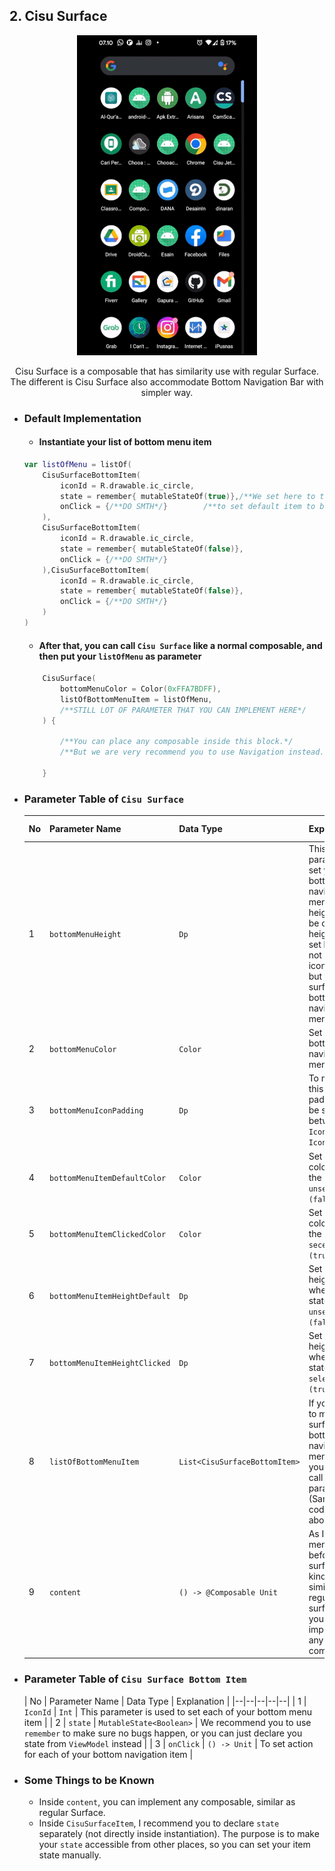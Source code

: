 
## 2. Cisu Surface
<p align="center">
<img src = "https://raw.githubusercontent.com/fahmirumagutawan/Cisu-Jetpack-Component/master/docs/CisuSurface_Preview.gif" height = "512" >
<p align="center">Cisu Surface is a composable that has similarity use with regular Surface. The different is Cisu Surface also accommodate  Bottom Navigation Bar with simpler way.</p>
</p>

-	### Default Implementation
	- #### Instantiate your list of bottom menu item
	```kotlin
	var listOfMenu = listOf(  
		CisuSurfaceBottomItem(  
			iconId = R.drawable.ic_circle,  
			state = remember{ mutableStateOf(true)},/**We set here to true, */
			onClick = {/**DO SMTH*/}		/**to set default item to be selected first*/  
		),  
		CisuSurfaceBottomItem(  
			iconId = R.drawable.ic_circle,  
			state = remember{ mutableStateOf(false)},  
			onClick = {/**DO SMTH*/}
		),CisuSurfaceBottomItem(  
			iconId = R.drawable.ic_circle,  
			state = remember{ mutableStateOf(false)},  
			onClick = {/**DO SMTH*/}
		)  
	)
	```
	- #### After that, you can call `Cisu Surface` like a normal composable, and then put your `listOfMenu` as parameter
	```kotlin
		CisuSurface(  
		    bottomMenuColor = Color(0xFFA7BDFF),  
			listOfBottomMenuItem = listOfMenu,
			/**STILL LOT OF PARAMETER THAT YOU CAN IMPLEMENT HERE*/
		) {  
		
			/**You can place any composable inside this block.*/
			/**But we are very recommend you to use Navigation instead.*/  
			
		}
	```  
- ### Parameter Table of `Cisu Surface`
	
	| No |Parameter Name | Data Type | Explanation | Default Value |
	|--|--|--|--|--|
	| 1 | `bottomMenuHeight` | `Dp` | This parameter set your bottom navigation menu height. To be clear, height to be set here is not your icon height, but the surface of bottom navigation menu | `64.dp`  |
	| 2 | `bottomMenuColor` | `Color` | Set you bottom navigation menu color | `Color.White` |
	| 3 | `bottomMenuIconPadding` | `Dp` | To make this clear, padding to be set is between `Icon` and `Icon Shadow` | `16.dp` |
	| 4 | `bottomMenuItemDefaultColor` | `Color` | Set the icon color when the state is `unselected (false)` | `Color.Black` |
	| 5 | `bottomMenuItemClickedColor` | `Color` | Set the icon color when the state is `secelted (true)` | `Color.Gray` |
	| 6 | `bottomMenuItemHeightDefault` | `Dp` | Set the icon height when the state is `unselected (false)` | `24.dp` |
	| 7 | `bottomMenuItemHeightClicked` | `Dp` | Set the icon height when the state is `selected (true)` | `48.dp` |
	| 8 | `listOfBottomMenuItem` | `List<CisuSurfaceBottomItem>` | If you want to make this surface has bottom navigation menu, then you should call this parameter. (Sample code at above) | `null` |
	| 9 | `content` | `() -> @Composable Unit` | As I mentioned before, this surface is kind of similar with regular surface. So you can implement any composable | No Default |

- ### Parameter Table of `Cisu Surface Bottom Item`
	| No | Parameter Name | Data Type | Explanation |
	|--|--|--|--|--|
	| 1 | `IconId` | `Int` | This parameter is used to set each of your bottom menu item |
	| 2 | `state` | `MutableState<Boolean>` | We recommend you to use `remember` to make sure no bugs happen, or you can just declare you state from `ViewModel` instead |
	| 3 | `onClick` | `() -> Unit` | To set action for each of your bottom navigation item |
- ### Some Things to be Known
	- Inside `content`, you can implement any composable, similar as regular Surface.
	- Inside `CisuSurfaceItem`, I recommend you to declare `state` separately (not directly inside instantiation). The purpose is to make your `state` accessible from other places, so you can set your item state manually. 
